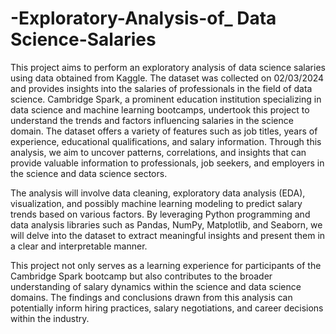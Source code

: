 # -Exploratory-Analysis-of_ Data Science-Salaries
This project aims to perform an exploratory analysis of data science salaries using data obtained from Kaggle. The dataset was collected on 02/03/2024 and provides insights into the salaries of professionals in the field of data science.
Cambridge Spark, a prominent education institution specializing in data science and machine learning bootcamps, undertook this project to understand the trends and factors influencing salaries in the science domain. The dataset offers a variety of features such as job titles, years of experience, educational qualifications, and salary information. Through this analysis, we aim to uncover patterns, correlations, and insights that can provide valuable information to professionals, job seekers, and employers in the science and data science sectors.

The analysis will involve data cleaning, exploratory data analysis (EDA), visualization, and possibly machine learning modeling to predict salary trends based on various factors. By leveraging Python programming and data analysis libraries such as Pandas, NumPy, Matplotlib, and Seaborn, we will delve into the dataset to extract meaningful insights and present them in a clear and interpretable manner.

This project not only serves as a learning experience for participants of the Cambridge Spark bootcamp but also contributes to the broader understanding of salary dynamics within the science and data science domains. The findings and conclusions drawn from this analysis can potentially inform hiring practices, salary negotiations, and career decisions within the industry.
